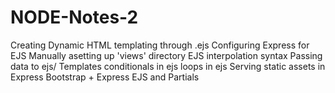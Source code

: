 # NODE-Notes-2
Creating Dynamic HTML templating through .ejs
Configuring Express for EJS
Manually asetting up 'views' directory
EJS interpolation syntax
Passing data to ejs/ Templates
conditionals in ejs
loops in ejs
Serving static assets in Express
Bootstrap + Express
EJS and Partials

